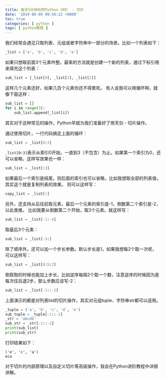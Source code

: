 ```yaml
---
title: 每天5分钟玩转Python（09） - 切片
date: '2019-06-09 09:56:22 +0800'
toc: true
categories: [ python ]
tags: [ python教程 ]
---
```


我们经常会遇见只取列表、元组或者字符串中一部分的场景。比如一个列表如下：

```python
_list = ['a', 'b', 'c', 'd', 'e']
```

如果只想取前面3个元素咋整。最笨的方法就是创建一个新的列表，通过下标引用来填充这个列表：

```python
sub_list = [_list[0], _list[1], _list[2]]
```

<!-- more -->

这样几个元素还好，如果几百个元素你还不得累死。
有人说我可以用循环啊，就像下面这样：

```python
sub_list = []
for i in range(3):
    sub_list.append(_list[i])
```

其实对于这种常见的操作，Python早就为我们准备好了倚天剑 - 切片操作。

通过使用切片，一行代码搞定上面的循环：

```python
sub_list = _list[0:3]
```

`_list[0:3]`表示从索引0开始，一直到3（不包含）为止。如果第一个索引为0，还可以省略，这样写效果也一样：

```python
sub_list = _list[:3]
```

如果最后一个索引是结尾，则后面的索引也可以省略，比如我想取全部的列表值，其实这个就是复制列表的效果。
则可以这样写：

```python
copy_list = _list[:]
```

另外，还支持从后往前取元素，最后一个元素的索引是-1，倒数第二个索引是-2，以此类推。
比如我要从倒数第二个开始，取3个元素。就这样写：

```python
sub_list = _list[-1:-4]
```

取最后3个元素：

```python
sub_list = _list[-3:]
```

除了顺序外，还可以加一个步长参数。默认步长是1。如果我想每2个取一次呢，可以这样写：

```python
sub_list = _list[0:5:2]
```

倒叙取的时候也能加上步长，比如逆序每隔2个取一个数，注意逆序的时候因为是每次往后退2步，那么步数应该写-2：

```python
sub_list = _list[-1::-2]
```

上面演示的都是对列表list的切片操作，其实对元组tuple、字符串str都可以适用。

```python
_tuple = ('a', 'b', 'c', 'd', 'e')
sub_tuple = _tuple[-1::-2]
_str = 'abcde'
sub_str = _str[-1::-2]
print(sub_list)
print(sub_str)
```

打印结果如下：

```
('e', 'c', 'a')
eca
```

对于切片的内部原理以及自定义切片等高级操作，我会在Python进阶教程中详细讲解。

